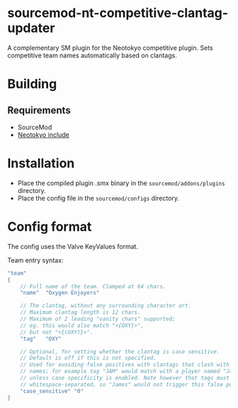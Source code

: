 # sourcemod-nt-competitive-clantag-updater
A complementary SM plugin for the Neotokyo competitive plugin. Sets competitive team names automatically based on clantags.

# Building
## Requirements
* SourceMod
* [Neotokyo include](https://github.com/softashell/sourcemod-nt-include/blob/master/scripting/include/neotokyo.inc)

# Installation
* Place the compiled plugin .smx binary in the `sourcemod/addons/plugins` directory.
* Place the config file in the `sourcemod/configs` directory.

# Config format
The config uses the Valve KeyValues format.

Team entry syntax:
```c
"team"
{
	// Full name of the team. Clamped at 64 chars.
	"name"	"Oxygen Enjoyers"

	// The clantag, without any surrounding character art.
	// Maximum clantag length is 12 chars.
	// Maximum of 2 leading "vanity chars" supported;
	// eg. this would also match "<{OXY}>",
	// but not "<{(OXY)}>".
	"tag"	"OXY"

	// Optional, for setting whether the clantag is case sensitive.
	// Default is off if this is not specified.
	// Used for avoiding false positives with clantags that clash with common player
	// names; for example tag "JAM" would match with a player named "Jam Lover",
	// unless case specificity is enabled. Note however that tags must be
	// whitespace-separated, so "James" would not trigger this false positive.
	"case_sensitive" "0"
}
```
